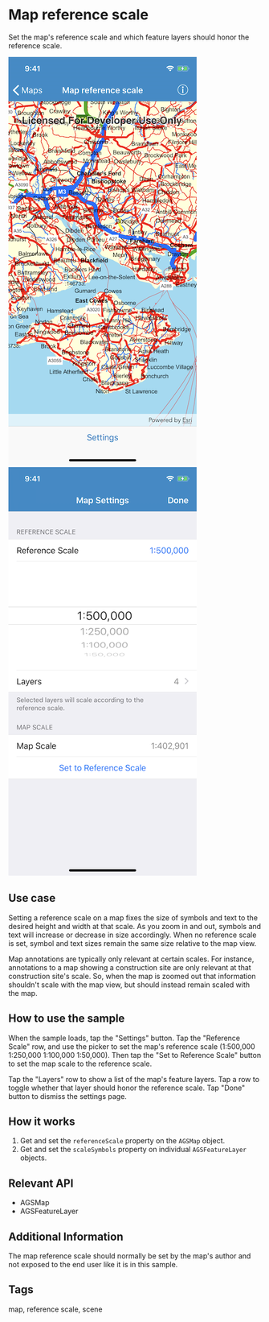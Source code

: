 # Map reference scale

Set the map's reference scale and which feature layers should honor the reference scale.

![Image of Map](map-reference-scale-1.png)
![Image of Map Settings](map-reference-scale-2.png)

## Use case

Setting a reference scale on a map fixes the size of symbols and text to the desired height and width at that scale. As you zoom in and out, symbols and text will increase or decrease in size accordingly. When no reference scale is set, symbol and text sizes remain the same size relative to the map view.

Map annotations are typically only relevant at certain scales. For instance, annotations to a map showing a construction site are only relevant at that construction site's scale. So, when the map is zoomed out that information shouldn't scale with the map view, but should instead remain scaled with the map.

## How to use the sample

When the sample loads, tap the "Settings" button. Tap the "Reference Scale" row, and use the picker to set the map's reference scale (1:500,000 1:250,000 1:100,000 1:50,000). Then tap the "Set to Reference Scale" button to set the map scale to the reference scale.

Tap the "Layers" row to show a list of the map's feature layers. Tap a row to toggle whether that layer should honor the reference scale. Tap "Done" button to dismiss the settings page.

## How it works

1. Get and set the `referenceScale` property on the `AGSMap` object.
2. Get and set the `scaleSymbols` property on individual `AGSFeatureLayer` objects.

## Relevant API

* AGSMap
* AGSFeatureLayer

## Additional Information

The map reference scale should normally be set by the map's author and not exposed to the end user like it is in this sample.

## Tags

map, reference scale, scene

